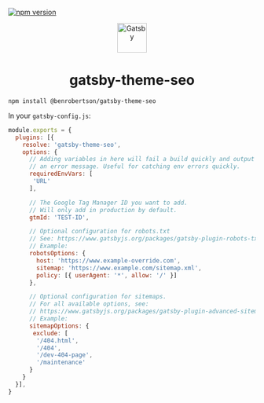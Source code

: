 [![npm version](https://badge.fury.io/js/%40benrobertson%2Fgatsby-theme-seo.svg)](https://badge.fury.io/js/%40benrobertson%2Fgatsby-theme-seo)

<p align="center">
  <a href="https://www.gatsbyjs.org">
    <img alt="Gatsby" src="https://www.gatsbyjs.org/monogram.svg" width="60" />
  </a>
</p>
<h1 align="center">
  gatsby-theme-seo
</h1>

```shell
npm install @benrobertson/gatsby-theme-seo
```

In your `gatsby-config.js`:

```js
module.exports = {
  plugins: [{
    resolve: 'gatsby-theme-seo',
    options: {
      // Adding variables in here will fail a build quickly and output
      // an error message. Useful for catching env errors quickly.
      requiredEnvVars: [
       'URL'
      ],

      // The Google Tag Manager ID you want to add.
      // Will only add in production by default.
      gtmId: 'TEST-ID',

      // Optional configuration for robots.txt
      // See: https://www.gatsbyjs.org/packages/gatsby-plugin-robots-txt
      // Example:
      robotsOptions: {
        host: 'https://www.example-override.com',
        sitemap: 'https://www.example.com/sitemap.xml',
        policy: [{ userAgent: '*', allow: '/' }]
      },

      // Optional configuration for sitemaps.
      // For all available options, see:
      // https://www.gatsbyjs.org/packages/gatsby-plugin-advanced-sitemap/?=gatsby-plugin-advan#options
      // Example:
      sitemapOptions: {
       exclude: [
        '/404.html',
        '/404',
        '/dev-404-page',
        '/maintenance'
      }
    }
  }],
}
```
